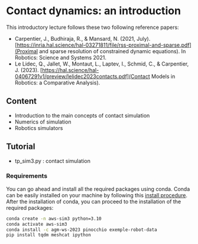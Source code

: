 # Contact dynamics: an introduction

This introductory lecture follows these two following reference papers:
  - Carpentier, J., Budhiraja, R., & Mansard, N. (2021, July). [https://inria.hal.science/hal-03271811/file/rss-proximal-and-sparse.pdf](Proximal and sparse resolution of constrained dynamic equations). In Robotics: Science and Systems 2021.
  - Le Lidec, Q., Jallet, W., Montaut, L., Laptev, I., Schmid, C., & Carpentier, J. (2023). [https://hal.science/hal-04067291v1/preview/lelidec2023contacts.pdf](Contact Models in Robotics: a Comparative Analysis). 

## Content

* Introduction to the main concepts of contact simulation
* Numerics of simulation
* Robotics simulators

## Tutorial

* tp_sim3.py : contact simulation

### Requirements

You can go ahead and install all the required packages using conda. 
Conda can be easily installed on your machine by following this [install procedure](https://conda.io/projects/conda/en/latest/user-guide/install/index.html).
After the installation of conda, you can proceed to the installation of the required packages:
 
```bash
conda create -n aws-sim3 python=3.10
conda activate aws-sim3
conda install -c agm-ws-2023 pinocchio exemple-robot-data
pip install tqdm meshcat ipython
```
